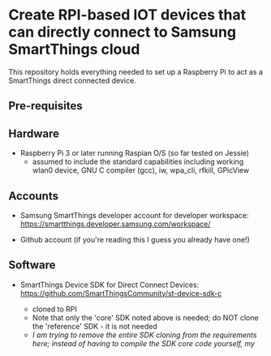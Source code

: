 # Create RPI-based IOT devices that can directly connect to Samsung SmartThings cloud

This repository holds everything needed to set up a Raspberry Pi to act as a SmartThings direct connected device.

Pre-requisites
--------------
## Hardware
- Raspberry Pi 3 or later running Raspian O/S (so far tested on Jessie)
	- assumed to include the standard capabilities including working wlan0 device, GNU C compiler (gcc), iw, wpa_cli, rfkill, GPicView
	

## Accounts
- Samsung SmartThings developer account for developer workspace: https://smartthings.developer.samsung.com/workspace/	
	
- Github account (if you're reading this I guess you already have one!)
  
  
## Software
- SmartThings Device SDK for Direct Connect Devices: https://github.com/SmartThingsCommunity/st-device-sdk-c
  - cloned to RPI
  - Note that only the 'core' SDK noted above is needed; do NOT clone the 'reference' SDK - it is not needed
  - *I am trying to remove the entire SDK cloning from the requirements here; instead of having to compile the SDK core code yourself, my thought is to provide a pre-compiled shared object file and header files that you only have to link to your device code.*
    
- Python 3.5 or later (required for SDK tools: keygen and qrgen)
	- additional packages:  pynacl, qrcode, pillow (via pip installer)
  
- hostapd and dnsmasq modules for Debian (via apt install)	
	- Optional:  netfilter-persistent, iptables-persistent (via apt install) required for enabling passthru for the WAP
	
- Wireless router / access point configured with WPA or WPA2 authentication 
	- There is a bug in the SDK currently that causes a crash if you have OPEN authorization (I've reported it and hopefully it will be fixed)

  
Useful reading
---------------
- Official developer documentation for direct connected devices:  https://smartthings.developer.samsung.com/docs/devices/direct-connected-devices/overview.html
- How to build Direct Connect Devices on ST Community:  https://community.smartthings.com/t/how-to-build-direct-connected-devices/204055
  
  Note that any reference in the above documentation to toolchains and MCU boards can be ignored; instead we will be using a Raspberry Pi to be the device.
  

Work in progress
----------------
- Eliminate or make optional the ST SDK clone and compile step
- Provide a library of additional functions that can be used by the device app, such as RPI initialization and device status console window
- Provide a SDK API wrapper for devices written in Python (currently only C language is supported)
  
